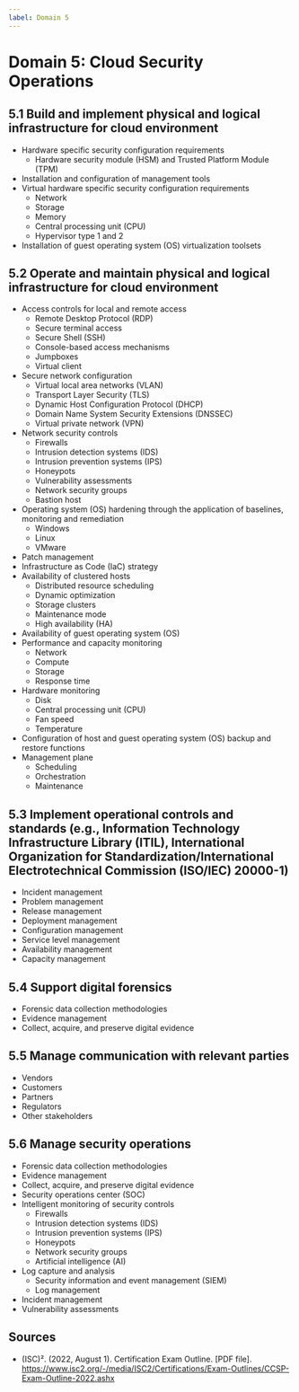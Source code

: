 ```yaml
---
label: Domain 5
---
```


# Domain 5: Cloud Security Operations

## 5.1 Build and implement physical and logical infrastructure for cloud environment

- Hardware specific security configuration requirements
  - Hardware security module (HSM) and Trusted Platform Module (TPM)
- Installation and configuration of management tools
- Virtual hardware specific security configuration requirements
  - Network
  - Storage
  - Memory
  - Central processing unit (CPU)
  - Hypervisor type 1 and 2
- Installation of guest operating system (OS) virtualization toolsets

## 5.2 Operate and maintain physical and logical infrastructure for cloud environment

- Access controls for local and remote access
  - Remote Desktop Protocol (RDP)
  - Secure terminal access
  - Secure Shell (SSH)
  - Console-based access mechanisms
  - Jumpboxes
  - Virtual client
- Secure network configuration
  - Virtual local area networks (VLAN)
  - Transport Layer Security (TLS)
  - Dynamic Host Configuration Protocol (DHCP)
  - Domain Name System Security Extensions (DNSSEC)
  - Virtual private network (VPN)
- Network security controls
  - Firewalls
  - Intrusion detection systems (IDS)
  - Intrusion prevention systems (IPS)
  - Honeypots
  - Vulnerability assessments
  - Network security groups
  - Bastion host
- Operating system (OS) hardening through the application of baselines, monitoring and remediation
  - Windows
  - Linux
  - VMware
- Patch management
- Infrastructure as Code (IaC) strategy
- Availability of clustered hosts
  - Distributed resource scheduling
  - Dynamic optimization
  - Storage clusters
  - Maintenance mode
  - High availability (HA)
- Availability of guest operating system (OS)
- Performance and capacity monitoring
  - Network
  - Compute
  - Storage
  - Response time
- Hardware monitoring
  - Disk
  - Central processing unit (CPU)
  - Fan speed
  - Temperature
- Configuration of host and guest operating system (OS) backup and restore functions
- Management plane
  - Scheduling
  - Orchestration
  - Maintenance

## 5.3 Implement operational controls and standards (e.g., Information Technology Infrastructure Library (ITIL), International Organization for Standardization/International Electrotechnical Commission (ISO/IEC) 20000-1)

- Incident management
- Problem management
- Release management
- Deployment management
- Configuration management
- Service level management
- Availability management
- Capacity management

## 5.4 Support digital forensics

- Forensic data collection methodologies
- Evidence management
- Collect, acquire, and preserve digital evidence

## 5.5 Manage communication with relevant parties

- Vendors
- Customers
- Partners
- Regulators
- Other stakeholders

## 5.6 Manage security operations

- Forensic data collection methodologies
- Evidence management
- Collect, acquire, and preserve digital evidence
- Security operations center (SOC)
- Intelligent monitoring of security controls
  - Firewalls
  - Intrusion detection systems (IDS)
  - Intrusion prevention systems (IPS)
  - Honeypots
  - Network security groups
  - Artificial intelligence (AI)
- Log capture and analysis
  - Security information and event management (SIEM)
  - Log management
- Incident management
- Vulnerability assessments

## Sources

- (ISC)². (2022, August 1). Certification Exam Outline. [PDF file]. https://www.isc2.org/-/media/ISC2/Certifications/Exam-Outlines/CCSP-Exam-Outline-2022.ashx